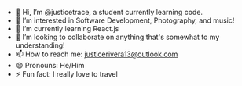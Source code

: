 - 👋 Hi, I’m @justicetrace, a student currently learning code.
- 👀 I’m interested in Software Development, Photography, and music!
- 🌱 I’m currently learning React.js
- 💞️ I’m looking to collaborate on anything that's somewhat to my understanding!
- 📫 How to reach me: justicerivera13@outlook.com
- 😄 Pronouns: He/Him
- ⚡ Fun fact: I really love to travel

<!---
justicetrace/justicetrace is a ✨ special ✨ repository because its `README.md` (this file) appears on your GitHub profile.
You can click the Preview link to take a look at your changes.
--->
